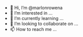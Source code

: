 - 👋 Hi, I’m @marlonrowena
- 👀 I’m interested in ...
- 🌱 I’m currently learning ...
- 💞️ I’m looking to collaborate on ...
- 📫 How to reach me ...

<!---
marlonrowena/marlonrowena is a ✨ special ✨ repository because its `README.md` (this file) appears on your GitHub profile.
You can click the Preview link to take a look at your changes.
--->
